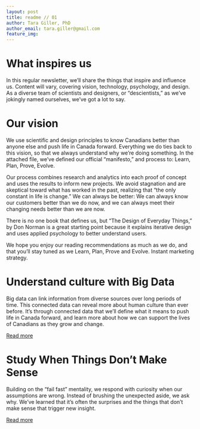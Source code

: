 ```yaml
---
layout: post
title: readme // 01
author: Tara Giller, PhD
author_email: tara.giller@gmail.com
feature_img: 
---
```


# What inspires us

In this regular newsletter, we’ll share the things that inspire and influence us. Content will vary, covering vision, technology, psychology, and design. As a diverse team of scientists and designers, or “descientists,” as we’ve jokingly named ourselves, we’ve got a lot to say. 

# Our vision

We use scientific and design principles to know Canadians better than anyone else and push life in Canada forward. Everything we do ties back to this vision, so that we always understand why we’re doing something. In the attached file, we’ve defined our official “manifesto,” and process to: Learn, Plan, Prove, Evolve.

Our process combines research and analytics into each proof of concept and uses the results to inform new projects. We avoid stagnation and are skeptical toward what has worked in the past, realizing that “the only constant in life is change.” We can always be better: We can always know our customers better than we do now, and we can always meet their changing needs better than we are now.

There is no one book that defines us, but “The Design of Everyday Things,” by Don Norman is a great starting point because it explains iterative design and uses applied psychology to better understand users. 

We hope you enjoy our reading recommendations as much as we do, and that you’ll stay tuned as we Learn, Plan, Prove and Evolve. 
Instant marketing strategy.

# Understand culture with __Big Data__

Big data can link information from diverse sources over long periods of time. This connected data can reveal more about human culture than ever before. It’s through connected data that we’ll define what it means to push life in Canada forward, and learn more about how we can support the lives of Canadians as they grow and change. 

[Read more](http://www.farnamstreetblog.com/2015/01/big-data-as-a-lens-on-human-culture/)

# Study When Things Don’t Make Sense 

Building on the “fail fast” mentality, we respond with curiosity when our assumptions are wrong. Instead of brushing the unexpected aside, we ask why. We’ve learned that it’s often the surprises and the things that don’t make sense that trigger new insight. 

[Read more](http://www.slate.com/articles/health_and_science/science/2015/01/surprise_journal_notice_the_unexpected_to_fight_confirmation_bias_for_science.html)
